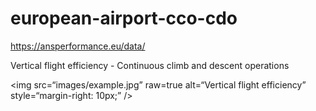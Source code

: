 # european-airport-cco-cdo

https://ansperformance.eu/data/

Vertical flight efficiency - Continuous climb and descent operations

<img
src=“images/example.jpg”
raw=true
alt=“Vertical flight efficiency”
style=“margin-right: 10px;”
/>
